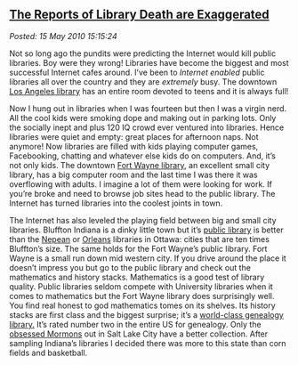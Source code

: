  
[The Reports of Library Death are Exaggerated](http://bakerjd99.wordpress.com/2010/05/15/the-reports-of-library-death-are-exaggerated/)
---------------------------------------------------------------------------------------------------------------------------------------

*Posted: 15 May 2010 15:15:24*

Not so long ago the pundits were predicting the Internet would kill
public libraries. Boy were they wrong! Libraries have become the biggest
and most successful Internet cafes around. I’ve been to *Internet
enabled* public libraries all over the country and they are *extremely*
busy. The downtown [Los Angeles library](http://www.lapl.org/) has an
entire room devoted to teens and it is always full!

Now I hung out in libraries when I was fourteen but then I was a virgin
nerd. All the cool kids were smoking dope and making out in parking
lots. Only the socially inept and plus 120 IQ crowd ever ventured into
libraries. Hence libraries were quiet and empty: great places for
afternoon naps. Not anymore! Now libraries are filled with kids playing
computer games, Facebooking, chatting and whatever else kids do on
computers. And, it’s not only kids. The downtown [Fort Wayne
library](http://www.acpl.lib.in.us/), an excellent small city library,
has a big computer room and the last time I was there it was overflowing
with adults. I imagine a lot of them were looking for work. If you’re
broke and need to browse job sites head to the public library. The
Internet has turned libraries into the coolest joints in town.

The Internet has also leveled the playing field between big and small
city libraries. Bluffton Indiana is a dinky little town but it’s [public
library](http://www.blufftonpubliclibrary.org/) is better than the
[Nepean](http://www.libdex.com/country/canada/ontario/nepean/library\_33680.html)
or
[Orleans](http://www.libdex.com/country/canada/ontario/orleans/library\_24028.html)
libraries in Ottawa: cities that are ten times Bluffton’s size. The same
holds for the Fort Wayne’s public library. Fort Wayne is a small run
down mid western city. If you drive around the place it doesn’t impress
you but go to the public library and check out the mathematics and
history stacks. Mathematics is a good test of library quality. Public
libraries seldom compete with University libraries when it comes to
mathematics but the Fort Wayne library does surprisingly well. You find
real honest to god mathematics tomes on its shelves. Its history stacks
are first class and the biggest surprise; it’s a [world-class genealogy
library.](http://www.acpl.lib.in.us/genealogy/) It’s rated number two in
the entire US for genealogy. Only the [obsessed
Mormons](http://www.ancestorhunt.com/mormon\_church\_records.htm) out in
Salt Lake City have a better collection. After sampling Indiana’s
libraries I decided there was more to this state than corn fields and
basketball.
